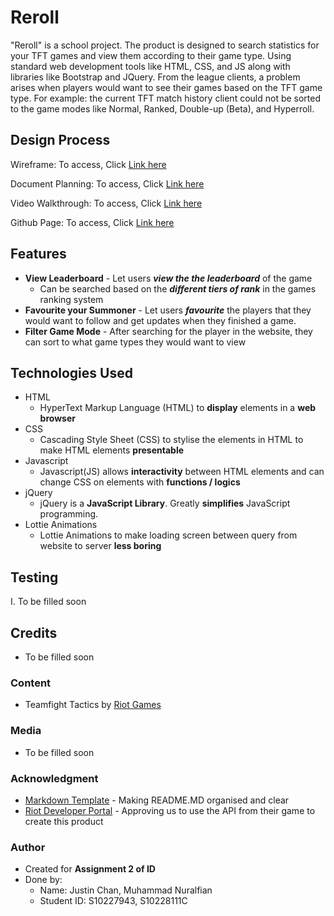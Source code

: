 # **Reroll**

"Reroll" is a school project. The product is designed to search statistics for your TFT games and view them according to their game type. Using standard web development tools like HTML, CSS, and JS along with libraries like Bootstrap and JQuery. From the league clients, a problem arises when players would want to see their games based on the TFT game type. For example: the current TFT match history client could not be sorted to the game modes like Normal, Ranked, Double-up (Beta), and Hyperroll.

<!-- ![First Image](/images/first_image_website.PNG)
![Second Image](/images/second_image_website.PNG) -->

## Design Process

Wireframe: To access, Click [Link here]()

Document Planning: To access, Click [Link here](https://docs.google.com/document/d/17AAHQfqsdy0DkRjxTKTVVk0ij6p6-8CILsDvGjk0MGk/edit?usp=sharing)

Video Walkthrough: To access, Click [Link here]()

Github Page: To access, Click [Link here]()

## Features

- **View Leaderboard** - Let users **_view the the leaderboard_** of the game
  - Can be searched based on the **_different tiers of rank_** in the games ranking system
- **Favourite your Summoner** - Let users **_favourite_** the players that they would want to follow and get updates when they finished a game.
- **Filter Game Mode** - After searching for the player in the website, they can sort to what game types they would want to view

## Technologies Used

- HTML
  - HyperText Markup Language (HTML) to **display** elements in a **web browser**
- CSS
  - Cascading Style Sheet (CSS) to stylise the elements in HTML to make HTML elements **presentable**
- Javascript
  - Javascript(JS) allows **interactivity** between HTML elements and can change CSS on elements with **functions / logics**
- jQuery
  - jQuery is a **JavaScript Library**. Greatly **simplifies** JavaScript programming.
- Lottie Animations
  - Lottie Animations to make loading screen between query from website to server **less boring**

## Testing

I. To be filled soon

## Credits

- To be filled soon

### Content

- Teamfight Tactics by [Riot Games](https://teamfighttactics.leagueoflegends.com/en-gb/)

### Media

- To be filled soon

### Acknowledgment

- [Markdown Template](https://github.com/immalcolm/interactivedev-readme-template) - Making README.MD organised and clear
- [Riot Developer Portal](https://developer.riotgames.com/) - Approving us to use the API from their game to create this product

### Author

- Created for **Assignment 2 of ID**
- Done by:
  - Name: Justin Chan, Muhammad Nuralfian
  - Student ID: S10227943, S10228111C
